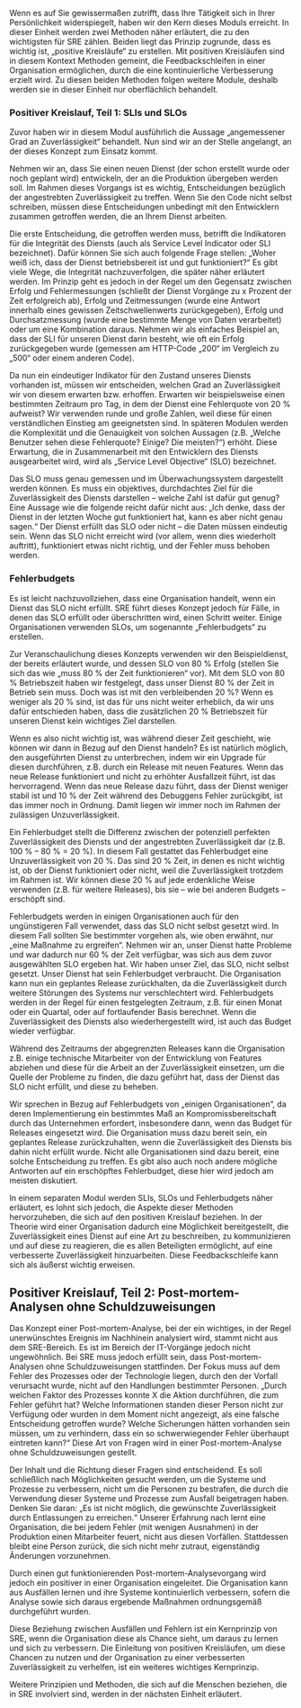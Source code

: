 Wenn es auf Sie gewissermaßen zutrifft, dass Ihre Tätigkeit sich in Ihrer Persönlichkeit widerspiegelt, haben wir den Kern dieses Moduls erreicht. In dieser Einheit werden zwei Methoden näher erläutert, die zu den wichtigsten für SRE zählen. Beiden liegt das Prinzip zugrunde, dass es wichtig ist, „positive Kreisläufe“ zu erstellen. Mit positiven Kreisläufen sind in diesem Kontext Methoden gemeint, die Feedbackschleifen in einer Organisation ermöglichen, durch die eine kontinuierliche Verbesserung erzielt wird. Zu diesen beiden Methoden folgen weitere Module, deshalb werden sie in dieser Einheit nur oberflächlich behandelt.

### <a name="virtuous-cycle-1-slis-and-slos"></a>Positiver Kreislauf, Teil 1: SLIs und SLOs

Zuvor haben wir in diesem Modul ausführlich die Aussage „angemessener Grad an Zuverlässigkeit“ behandelt. Nun sind wir an der Stelle angelangt, an der dieses Konzept zum Einsatz kommt.

Nehmen wir an, dass Sie einen neuen Dienst (der schon erstellt wurde oder noch geplant wird) entwickeln, der an die Produktion übergeben werden soll. Im Rahmen dieses Vorgangs ist es wichtig, Entscheidungen bezüglich der angestrebten Zuverlässigkeit zu treffen. Wenn Sie den Code nicht selbst schreiben, müssen diese Entscheidungen unbedingt mit den Entwicklern zusammen getroffen werden, die an Ihrem Dienst arbeiten.

Die erste Entscheidung, die getroffen werden muss, betrifft die Indikatoren für die Integrität des Diensts (auch als Service Level Indicator oder SLI bezeichnet). Dafür können Sie sich auch folgende Frage stellen: „Woher weiß ich, dass der Dienst betriebsbereit ist und gut funktioniert?“ Es gibt viele Wege, die Integrität nachzuverfolgen, die später näher erläutert werden. Im Prinzip geht es jedoch in der Regel um den Gegensatz zwischen Erfolg und Fehlermessungen (schließt der Dienst Vorgänge zu x Prozent der Zeit erfolgreich ab), Erfolg und Zeitmessungen (wurde eine Antwort innerhalb eines gewissen Zeitschwellenwerts zurückgegeben), Erfolg und Durchsatzmessung (wurde eine bestimmte Menge von Daten verarbeitet) oder um eine Kombination daraus. Nehmen wir als einfaches Beispiel an, dass der SLI für unseren Dienst darin besteht, wie oft ein Erfolg zurückgegeben wurde (gemessen am HTTP-Code „200“ im Vergleich zu „500“ oder einem anderen Code).

Da nun ein eindeutiger Indikator für den Zustand unseres Diensts vorhanden ist, müssen wir entscheiden, welchen Grad an Zuverlässigkeit wir von diesem erwarten bzw. erhoffen. Erwarten wir beispielsweise einen bestimmten Zeitraum pro Tag, in dem der Dienst eine Fehlerquote von 20 % aufweist? Wir verwenden runde und große Zahlen, weil diese für einen verständlichen Einstieg am geeignetsten sind. In späteren Modulen werden die Komplexität und die Genauigkeit von solchen Aussagen (z.B. „Welche Benutzer sehen diese Fehlerquote? Einige? Die meisten?“) erhöht. Diese Erwartung, die in Zusammenarbeit mit den Entwicklern des Diensts ausgearbeitet wird, wird als „Service Level Objective“ (SLO) bezeichnet.

Das SLO muss genau gemessen und im Überwachungssystem dargestellt werden können. Es muss ein objektives, durchdachtes Ziel für die Zuverlässigkeit des Diensts darstellen – welche Zahl ist dafür gut genug? Eine Aussage wie die folgende reicht dafür nicht aus: „Ich denke, dass der Dienst in der letzten Woche gut funktioniert hat, kann es aber nicht genau sagen.“ Der Dienst erfüllt das SLO oder nicht – die Daten müssen eindeutig sein. Wenn das SLO nicht erreicht wird (vor allem, wenn dies wiederholt auftritt), funktioniert etwas nicht richtig, und der Fehler muss behoben werden.

### <a name="error-budgets"></a>Fehlerbudgets

Es ist leicht nachzuvollziehen, dass eine Organisation handelt, wenn ein Dienst das SLO nicht erfüllt. SRE führt dieses Konzept jedoch für Fälle, in denen das SLO erfüllt oder überschritten wird, einen Schritt weiter. Einige Organisationen verwenden SLOs, um sogenannte „Fehlerbudgets“ zu erstellen.

Zur Veranschaulichung dieses Konzepts verwenden wir den Beispieldienst, der bereits erläutert wurde, und dessen SLO von 80 % Erfolg (stellen Sie sich das wie „muss 80 % der Zeit funktionieren“ vor). Mit dem SLO von 80 % Betriebszeit haben wir festgelegt, dass unser Dienst 80 % der Zeit in Betrieb sein muss. Doch was ist mit den verbleibenden 20 %? Wenn es weniger als 20 % sind, ist das für uns nicht weiter erheblich, da wir uns dafür entschieden haben, dass die zusätzlichen 20 % Betriebszeit für unseren Dienst kein wichtiges Ziel darstellen.

Wenn es also nicht wichtig ist, was während dieser Zeit geschieht, wie können wir dann in Bezug auf den Dienst handeln? Es ist natürlich möglich, den ausgeführten Dienst zu unterbrechen, indem wir ein Upgrade für diesen durchführen, z.B. durch ein Release mit neuen Features. Wenn das neue Release funktioniert und nicht zu erhöhter Ausfallzeit führt, ist das hervorragend. Wenn das neue Release dazu führt, dass der Dienst weniger stabil ist und 10 % der Zeit während des Debuggens Fehler zurückgibt, ist das immer noch in Ordnung. Damit liegen wir immer noch im Rahmen der zulässigen Unzuverlässigkeit.

Ein Fehlerbudget stellt die Differenz zwischen der potenziell perfekten Zuverlässigkeit des Diensts und der angestrebten Zuverlässigkeit dar (z.B. 100 % – 80 % = 20 %). In diesem Fall gestattet das Fehlerbudget eine Unzuverlässigkeit von 20 %. Das sind 20 % Zeit, in denen es nicht wichtig ist, ob der Dienst funktioniert oder nicht, weil die Zuverlässigkeit trotzdem im Rahmen ist.  Wir können diese 20 % auf jede erdenkliche Weise verwenden (z.B. für weitere Releases), bis sie – wie bei anderen Budgets – erschöpft sind.

Fehlerbudgets werden in einigen Organisationen auch für den ungünstigeren Fall verwendet, dass das SLO nicht selbst gesetzt wird. In diesem Fall sollten Sie bestimmter vorgehen als, wie oben erwähnt, nur „eine Maßnahme zu ergreifen“. Nehmen wir an, unser Dienst hatte Probleme und war dadurch nur 60 % der Zeit verfügbar, was sich aus dem zuvor ausgewählten SLO ergeben hat. Wir haben unser Ziel, das SLO, nicht selbst gesetzt. Unser Dienst hat sein Fehlerbudget verbraucht. Die Organisation kann nun ein geplantes Release zurückhalten, da die Zuverlässigkeit durch weitere Störungen des Systems nur verschlechtert wird. Fehlerbudgets werden in der Regel für einen festgelegten Zeitraum, z.B. für einen Monat oder ein Quartal, oder auf fortlaufender Basis berechnet. Wenn die Zuverlässigkeit des Diensts also wiederhergestellt wird, ist auch das Budget wieder verfügbar.

Während des Zeitraums der abgegrenzten Releases kann die Organisation z.B. einige technische Mitarbeiter von der Entwicklung von Features abziehen und diese für die Arbeit an der Zuverlässigkeit einsetzen, um die Quelle der Probleme zu finden, die dazu geführt hat, dass der Dienst das SLO nicht erfüllt, und diese zu beheben.

Wir sprechen in Bezug auf Fehlerbudgets von „einigen Organisationen“, da deren Implementierung ein bestimmtes Maß an Kompromissbereitschaft durch das Unternehmen erfordert, insbesondere dann, wenn das Budget für Releases eingesetzt wird. Die Organisation muss dazu bereit sein, ein geplantes Release zurückzuhalten, wenn die Zuverlässigkeit des Diensts bis dahin nicht erfüllt wurde. Nicht alle Organisationen sind dazu bereit, eine solche Entscheidung zu treffen. Es gibt also auch noch andere mögliche Antworten auf ein erschöpftes Fehlerbudget, diese hier wird jedoch am meisten diskutiert.

In einem separaten Modul werden SLIs, SLOs und Fehlerbudgets näher erläutert, es lohnt sich jedoch, die Aspekte dieser Methoden hervorzuheben, die sich auf den positiven Kreislauf beziehen. In der Theorie wird einer Organisation dadurch eine Möglichkeit bereitgestellt, die Zuverlässigkeit eines Dienst auf eine Art zu beschreiben, zu kommunizieren und auf diese zu reagieren, die es allen Beteiligten ermöglicht, auf eine verbesserte Zuverlässigkeit hinzuarbeiten. Diese Feedbackschleife kann sich als äußerst wichtig erweisen.

## <a name="virtuous-cycle-2-blameless-postmortems"></a>Positiver Kreislauf, Teil 2: Post-mortem-Analysen ohne Schuldzuweisungen

Das Konzept einer Post-mortem-Analyse, bei der ein wichtiges, in der Regel unerwünschtes Ereignis im Nachhinein analysiert wird, stammt nicht aus dem SRE-Bereich. Es ist im Bereich der IT-Vorgänge jedoch nicht ungewöhnlich. Bei SRE muss jedoch erfüllt sein, dass Post-mortem-Analysen ohne Schuldzuweisungen stattfinden. Der Fokus muss auf dem Fehler des Prozesses oder der Technologie liegen, durch den der Vorfall verursacht wurde, nicht auf den Handlungen bestimmter Personen. „Durch welchen Faktor des Prozesses konnte X die Aktion durchführen, die zum Fehler geführt hat? Welche Informationen standen dieser Person nicht zur Verfügung oder wurden in dem Moment nicht angezeigt, als eine falsche Entscheidung getroffen wurde? Welche Sicherungen hätten vorhanden sein müssen, um zu verhindern, dass ein so schwerwiegender Fehler überhaupt eintreten kann?“ Diese Art von Fragen wird in einer Post-mortem-Analyse ohne Schuldzuweisungen gestellt.

Der Inhalt und die Richtung dieser Fragen sind entscheidend. Es soll schließlich nach Möglichkeiten gesucht werden, um die Systeme und Prozesse zu verbessern, nicht um die Personen zu bestrafen, die durch die Verwendung dieser Systeme und Prozesse zum Ausfall beigetragen haben. Denken Sie daran: „Es ist nicht möglich, die gewünschte Zuverlässigkeit durch Entlassungen zu erreichen.“ Unserer Erfahrung nach lernt eine Organisation, die bei jedem Fehler (mit wenigen Ausnahmen) in der Produktion einen Mitarbeiter feuert, nicht aus diesen Vorfällen. Stattdessen bleibt eine Person zurück, die sich nicht mehr zutraut, eigenständig Änderungen vorzunehmen.

Durch einen gut funktionierenden Post-mortem-Analysevorgang wird jedoch ein positiver in einer Organisation eingeleitet. Die Organisation kann aus Ausfällen lernen und ihre Systeme kontinuierlich verbessern, sofern die Analyse sowie sich daraus ergebende Maßnahmen ordnungsgemäß durchgeführt wurden.

Diese Beziehung zwischen Ausfällen und Fehlern ist ein Kernprinzip von SRE, wenn die Organisation diese als Chance sieht, um daraus zu lernen und sich zu verbessern. Die Einleitung von positiven Kreisläufen, um diese Chancen zu nutzen und der Organisation zu einer verbesserten Zuverlässigkeit zu verhelfen, ist ein weiteres wichtiges Kernprinzip.

Weitere Prinzipien und Methoden, die sich auf die Menschen beziehen, die in SRE involviert sind, werden in der nächsten Einheit erläutert.
